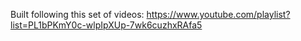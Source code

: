 Built following this set of videos: https://www.youtube.com/playlist?list=PL1bPKmY0c-wlpIpXUp-7wk6cuzhxRAfa5
